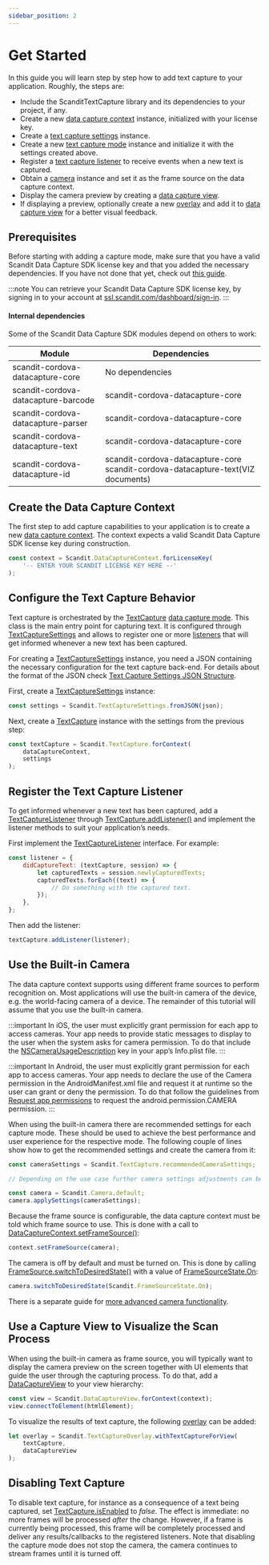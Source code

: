```yaml
---
sidebar_position: 2
---
```


# Get Started

In this guide you will learn step by step how to add text capture to your application. Roughly, the steps are:

- Include the ScanditTextCapture library and its dependencies to your project, if any.
- Create a new [data capture context](core/api/data-capture-context.html#class-scandit.datacapture.core.DataCaptureContext) instance, initialized with your license key.
- Create a [text capture settings](text-capture/api/text-capture-settings.html#class-scandit.datacapture.text.TextCaptureSettings) instance.
- Create a new [text capture mode](text-capture/api/text-capture.html#class-scandit.datacapture.text.TextCapture) instance and initialize it with the settings created above.
- Register a [text capture listener](text-capture/api/text-capture-listener.html#interface-scandit.datacapture.text.ITextCaptureListener) to receive events when a new text is captured.
- Obtain a [camera](core/api/camera.html#class-scandit.datacapture.core.Camera) instance and set it as the frame source on the data capture context.
- Display the camera preview by creating a [data capture view](core/api/ui/data-capture-view.html#class-scandit.datacapture.core.ui.DataCaptureView).
- If displaying a preview, optionally create a new [overlay](text-capture/api/ui/text-capture-overlay.html#class-scandit.datacapture.text.ui.TextCaptureOverlay) and add it to [data capture view](core/api/ui/data-capture-view.html#class-scandit.datacapture.core.ui.DataCaptureView)
  for a better visual feedback.

## Prerequisites

Before starting with adding a capture mode, make sure that you have a valid Scandit Data Capture SDK license key and that you added the necessary dependencies. If you have not done that yet, check out [this guide](../add-sdk.md).

:::note
You can retrieve your Scandit Data Capture SDK license key, by signing in to your account at [ssl.scandit.com/dashboard/sign-in](https://ssl.scandit.com/dashboard/sign-in).
:::

#### Internal dependencies

Some of the Scandit Data Capture SDK modules depend on others to work:

| Module                              | Dependencies                                                                     |
| ----------------------------------- | -------------------------------------------------------------------------------- |
| scandit-cordova-datacapture-core    | No dependencies                                                                  |
| scandit-cordova-datacapture-barcode | scandit-cordova-datacapture-core                                                 |
| scandit-cordova-datacapture-parser  | scandit-cordova-datacapture-core                                                 |
| scandit-cordova-datacapture-text    | scandit-cordova-datacapture-core                                                 |
| scandit-cordova-datacapture-id      | scandit-cordova-datacapture-core scandit-cordova-datacapture-text(VIZ documents) |

## Create the Data Capture Context

The first step to add capture capabilities to your application is to create a new [data capture context](core/api/data-capture-context.html#class-scandit.datacapture.core.DataCaptureContext). The context expects a valid Scandit Data Capture SDK license key during construction.

```js
const context = Scandit.DataCaptureContext.forLicenseKey(
	'-- ENTER YOUR SCANDIT LICENSE KEY HERE --'
);
```

## Configure the Text Capture Behavior

Text capture is orchestrated by the [TextCapture](text-capture/api/text-capture.html#class-scandit.datacapture.text.TextCapture) [data capture mode](core/api/data-capture-mode.html#interface-scandit.datacapture.core.IDataCaptureMode). This class is the main entry point for capturing text. It is configured through [TextCaptureSettings](text-capture/api/text-capture-settings.html#class-scandit.datacapture.text.TextCaptureSettings) and allows to register one or more [listeners](text-capture/api/text-capture-listener.html#interface-scandit.datacapture.text.ITextCaptureListener) that will get informed whenever a new text has been captured.

For creating a [TextCaptureSettings](text-capture/api/text-capture-settings.html#class-scandit.datacapture.text.TextCaptureSettings) instance, you need a JSON containing the necessary configuration for the text capture back-end. For details about the format of the JSON check [Text Capture Settings JSON Structure](text-capture/json-structure.html).

First, create a [TextCaptureSettings](text-capture/api/text-capture-settings.html#class-scandit.datacapture.text.TextCaptureSettings) instance:

```js
const settings = Scandit.TextCaptureSettings.fromJSON(json);
```

Next, create a [TextCapture](text-capture/api/text-capture.html#class-scandit.datacapture.text.TextCapture) instance with the settings from the previous step:

```js
const textCapture = Scandit.TextCapture.forContext(
	dataCaptureContext,
	settings
);
```

## Register the Text Capture Listener

To get informed whenever a new text has been captured, add a [TextCaptureListener](text-capture/api/text-capture-listener.html#interface-scandit.datacapture.text.ITextCaptureListener) through [TextCapture.addListener()](text-capture/api/text-capture.html#method-scandit.datacapture.text.TextCapture.AddListener) and implement the listener methods to suit your application’s needs.

First implement the [TextCaptureListener](text-capture/api/text-capture-listener.html#interface-scandit.datacapture.text.ITextCaptureListener) interface. For example:

```js
const listener = {
	didCaptureText: (textCapture, session) => {
		let capturedTexts = session.newlyCapturedTexts;
		capturedTexts.forEach((text) => {
			// Do something with the captured text.
		});
	},
};
```

Then add the listener:

```js
textCapture.addListener(listener);
```

## Use the Built-in Camera

The data capture context supports using different frame sources to perform recognition on. Most applications will use the built-in camera of the device, e.g. the world-facing camera of a device. The remainder of this tutorial will assume that you use the built-in camera.

:::important
In iOS, the user must explicitly grant permission for each app to access cameras. Your app needs to provide static messages to display to the user when the system asks for camera permission. To do that include the [NSCameraUsageDescription](https://developer.apple.com/documentation/bundleresources/information%5Fproperty%5Flist/nscamerausagedescription) key in your app’s Info.plist file.
:::

:::important
In Android, the user must explicitly grant permission for each app to access cameras. Your app needs to declare the use of the Camera permission in the AndroidManifest.xml file and request it at runtime so the user can grant or deny the permission. To do that follow the guidelines from [Request app permissions](https://developer.android.com/training/permissions/requesting) to request the android.permission.CAMERA permission.
:::

When using the built-in camera there are recommended settings for each capture mode. These should be used to achieve the best performance and user experience for the respective mode. The following couple of lines show how to get the recommended settings and create the camera from it:

```js
const cameraSettings = Scandit.TextCapture.recommendedCameraSettings;

// Depending on the use case further camera settings adjustments can be made here.

const camera = Scandit.Camera.default;
camera.applySettings(cameraSettings);
```

Because the frame source is configurable, the data capture context must be told which frame source to use. This is done with a call to [DataCaptureContext.setFrameSource()](core/api/data-capture-context.html#method-scandit.datacapture.core.DataCaptureContext.SetFrameSourceAsync):

```js
context.setFrameSource(camera);
```

The camera is off by default and must be turned on. This is done by calling [FrameSource.switchToDesiredState()](core/api/frame-source.html#method-scandit.datacapture.core.IFrameSource.SwitchToDesiredStateAsync) with a value of [FrameSourceState.On](core/api/frame-source.html#value-scandit.datacapture.core.FrameSourceState.On):

```js
camera.switchToDesiredState(Scandit.FrameSourceState.On);
```

There is a separate guide for [more advanced camera functionality](advanced-topics.html).

## Use a Capture View to Visualize the Scan Process

When using the built-in camera as frame source, you will typically want to display the camera preview on the screen together with UI elements that guide the user through the capturing process. To do that, add a [DataCaptureView](core/api/ui/data-capture-view.html#class-scandit.datacapture.core.ui.DataCaptureView) to your view hierarchy:

```js
const view = Scandit.DataCaptureView.forContext(context);
view.connectToElement(htmlElement);
```

To visualize the results of text capture, the following [overlay](text-capture/api/ui/text-capture-overlay.html#class-scandit.datacapture.text.ui.TextCaptureOverlay) can be added:

```js
let overlay = Scandit.TextCaptureOverlay.withTextCaptureForView(
	textCapture,
	dataCaptureView
);
```

## Disabling Text Capture

To disable text capture, for instance as a consequence of a text being captured, set [TextCapture.isEnabled](text-capture/api/text-capture.html#property-scandit.datacapture.text.TextCapture.IsEnabled) to _false_. The effect is immediate: no more frames will be processed _after_ the change. However, if a frame is currently being processed, this frame will be completely processed and deliver any results/callbacks to the registered listeners. Note that disabling the capture mode does not stop the camera, the camera continues to stream frames until it is turned off.
